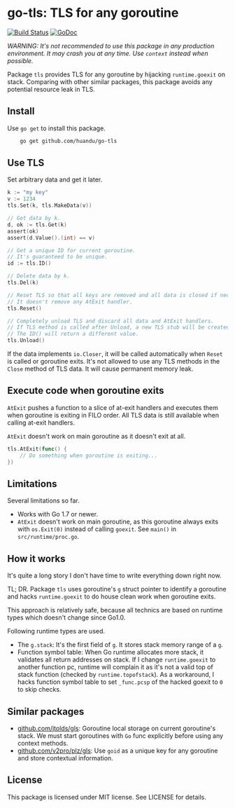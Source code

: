 # go-tls: TLS for any goroutine

[![Build Status](https://travis-ci.com/huandu/go-tls.svg?branch=master)](https://travis-ci.com/huandu/go-tls)
[![GoDoc](https://godoc.org/github.com/huandu/go-tls?status.svg)](https://pkg.go.dev/github.com/huandu/go-tls)

_WARNING: It's not recommended to use this package in any production environment. It may crash you at any time. Use `context` instead when possible._

Package `tls` provides TLS for any goroutine by hijacking `runtime.goexit` on stack. Comparing with other similar packages, this package avoids any potential resource leak in TLS.

## Install

Use `go get` to install this package.

```bash
    go get github.com/huandu/go-tls
```

## Use TLS

Set arbitrary data and get it later.

```go
k := "my key"
v := 1234
tls.Set(k, tls.MakeData(v))

// Get data by k.
d, ok := tls.Get(k)
assert(ok)
assert(d.Value().(int) == v)

// Get a unique ID for current goroutine.
// It's guaranteed to be unique.
id := tls.ID()

// Delete data by k.
tls.Del(k)

// Reset TLS so that all keys are removed and all data is closed if necessary.
// It doesn't remove any AtExit handler.
tls.Reset()

// Completely unload TLS and discard all data and AtExit handlers.
// If TLS method is called after Unload, a new TLS stub will be created.
// The ID() will return a different value.
tls.Unload()
```

If the data implements `io.Closer`, it will be called automatically when `Reset` is called or goroutine exits. It's not allowed to use any TLS methods in the `Close` method of TLS data. It will cause permanent memory leak.

## Execute code when goroutine exits

`AtExit` pushes a function to a slice of at-exit handlers and executes them when goroutine is exiting in FILO order. All TLS data is still available when calling at-exit handlers.

`AtExit` doesn't work on main goroutine as it doesn't exit at all.

```go
tls.AtExit(func() {
    // Do something when goroutine is exiting...
})
```

## Limitations

Several limitations so far.

- Works with Go 1.7 or newer.
- `AtExit` doesn't work on main goroutine, as this goroutine always exits with `os.Exit(0)` instead of calling `goexit`. See `main()` in `src/runtime/proc.go`.

## How it works

It's quite a long story I don't have time to write everything down right now.

TL; DR. Package `tls` uses goroutine's `g` struct pointer to identify a goroutine and hacks `runtime.goexit` to do house clean work when goroutine exits.

This approach is relatively safe, because all technics are based on runtime types which doesn't change since Go1.0.

Following runtime types are used.

- The `g.stack`: It's the first field of `g`. It stores stack memory range of a `g`.
- Function symbol table: When Go runtime allocates more stack, it validates all return addresses on stack. If I change `runtime.goexit` to another function pc, runtime will complain it as it's not a valid top of stack function (checked by `runtime.topofstack`). As a workaround, I hacks function symbol table to set `_func.pcsp` of the hacked goexit to `0` to skip checks.

## Similar packages

- [github.com/jtolds/gls](https://github.com/jtolds/gls): Goroutine local storage on current goroutine's stack. We must start goroutines with `Go` func explicitly before using any context methods.
- [github.com/v2pro/plz/gls](https://github.com/v2pro/plz/tree/master/gls): Use `goid` as a unique key for any goroutine and store contextual information.

## License

This package is licensed under MIT license. See LICENSE for details.
